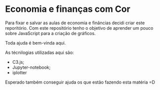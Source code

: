 # Economia e finanças com Cor

Para fixar e salvar as aulas de economia e finâncias decidi criar este reporitório. Com este repositório tenho o objetivo de aprender um pouco sobre JavaScript para a criação de gráficos.

Toda ajuda é bem-vinda aqui.

As técnilogias utilizadas aqui são:
* C3.js;
* Jupyter-notebook;
* iplotter

Esperado também conseguir ajuda os que estão fazendo esta matéria =D
